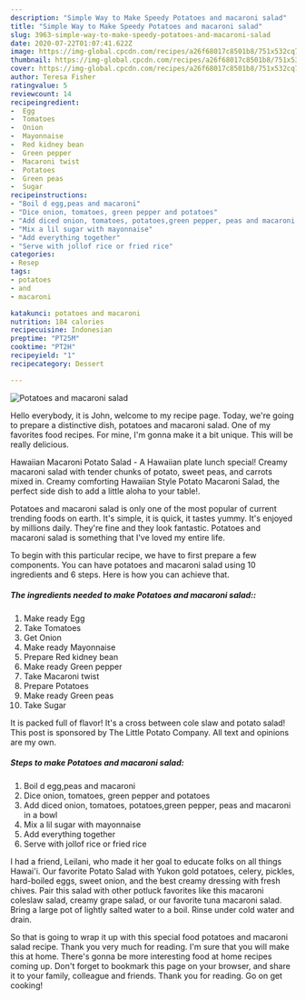 ```yaml
---
description: "Simple Way to Make Speedy Potatoes and macaroni salad"
title: "Simple Way to Make Speedy Potatoes and macaroni salad"
slug: 3963-simple-way-to-make-speedy-potatoes-and-macaroni-salad
date: 2020-07-22T01:07:41.622Z
image: https://img-global.cpcdn.com/recipes/a26f68017c8501b8/751x532cq70/potatoes-and-macaroni-salad-recipe-main-photo.jpg
thumbnail: https://img-global.cpcdn.com/recipes/a26f68017c8501b8/751x532cq70/potatoes-and-macaroni-salad-recipe-main-photo.jpg
cover: https://img-global.cpcdn.com/recipes/a26f68017c8501b8/751x532cq70/potatoes-and-macaroni-salad-recipe-main-photo.jpg
author: Teresa Fisher
ratingvalue: 5
reviewcount: 14
recipeingredient:
-  Egg
-  Tomatoes
-  Onion
-  Mayonnaise
-  Red kidney bean
-  Green pepper
-  Macaroni twist
-  Potatoes
-  Green peas
-  Sugar
recipeinstructions:
- "Boil d egg,peas and macaroni"
- "Dice onion, tomatoes, green pepper and potatoes"
- "Add diced onion, tomatoes, potatoes,green pepper, peas and macaroni in a bowl"
- "Mix a lil sugar with mayonnaise"
- "Add everything together"
- "Serve with jollof rice or fried rice"
categories:
- Resep
tags:
- potatoes
- and
- macaroni

katakunci: potatoes and macaroni
nutrition: 184 calories
recipecuisine: Indonesian
preptime: "PT25M"
cooktime: "PT2H"
recipeyield: "1"
recipecategory: Dessert

---
```



![Potatoes and macaroni salad](https://img-global.cpcdn.com/recipes/a26f68017c8501b8/751x532cq70/potatoes-and-macaroni-salad-recipe-main-photo.jpg)

Hello everybody, it is John, welcome to my recipe page. Today, we're going to prepare a distinctive dish, potatoes and macaroni salad. One of my favorites food recipes. For mine, I'm gonna make it a bit unique. This will be really delicious.

Hawaiian Macaroni Potato Salad - A Hawaiian plate lunch special! Creamy macaroni salad with tender chunks of potato, sweet peas, and carrots mixed in. Creamy comforting Hawaiian Style Potato Macaroni Salad, the perfect side dish to add a little aloha to your table!.

Potatoes and macaroni salad is only one of the most popular of current trending foods on earth. It's simple, it is quick, it tastes yummy. It's enjoyed by millions daily. They're fine and they look fantastic. Potatoes and macaroni salad is something that I've loved my entire life.


To begin with this particular recipe, we have to first prepare a few components. You can have potatoes and macaroni salad using 10 ingredients and 6 steps. Here is how you can achieve that.

##### The ingredients needed to make Potatoes and macaroni salad::

1. Make ready  Egg
1. Take  Tomatoes
1. Get  Onion
1. Make ready  Mayonnaise
1. Prepare  Red kidney bean
1. Make ready  Green pepper
1. Take  Macaroni twist
1. Prepare  Potatoes
1. Make ready  Green peas
1. Take  Sugar


It is packed full of flavor! It&#39;s a cross between cole slaw and potato salad! This post is sponsored by The Little Potato Company. All text and opinions are my own. 

##### Steps to make Potatoes and macaroni salad:

1. Boil d egg,peas and macaroni
1. Dice onion, tomatoes, green pepper and potatoes
1. Add diced onion, tomatoes, potatoes,green pepper, peas and macaroni in a bowl
1. Mix a lil sugar with mayonnaise
1. Add everything together
1. Serve with jollof rice or fried rice


I had a friend, Leilani, who made it her goal to educate folks on all things Hawai&#39;i. Our favorite Potato Salad with Yukon gold potatoes, celery, pickles, hard-boiled eggs, sweet onion, and the best creamy dressing with fresh chives. Pair this salad with other potluck favorites like this macaroni coleslaw salad, creamy grape salad, or our favorite tuna macaroni salad. Bring a large pot of lightly salted water to a boil. Rinse under cold water and drain. 

So that is going to wrap it up with this special food potatoes and macaroni salad recipe. Thank you very much for reading. I'm sure that you will make this at home. There's gonna be more interesting food at home recipes coming up. Don't forget to bookmark this page on your browser, and share it to your family, colleague and friends. Thank you for reading. Go on get cooking!
